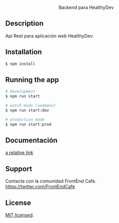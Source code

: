 <p align="center">
  Backend para HealthyDev
</p>

## Description

 Api Rest para aplicación web HealthyDev.

## Installation

```bash
$ npm install
```

## Running the app

```bash
# development
$ npm run start

# watch mode (nodemon)
$ npm run start:dev

# production mode
$ npm run start:prod
```

## Documentación

[a relative link](docs/Documentation.md)

## Support

Contacta con la comunidad FrontEnd Cafe. https://twitter.com/FrontEndCafe

## License

  [MIT licensed](LICENSE).
